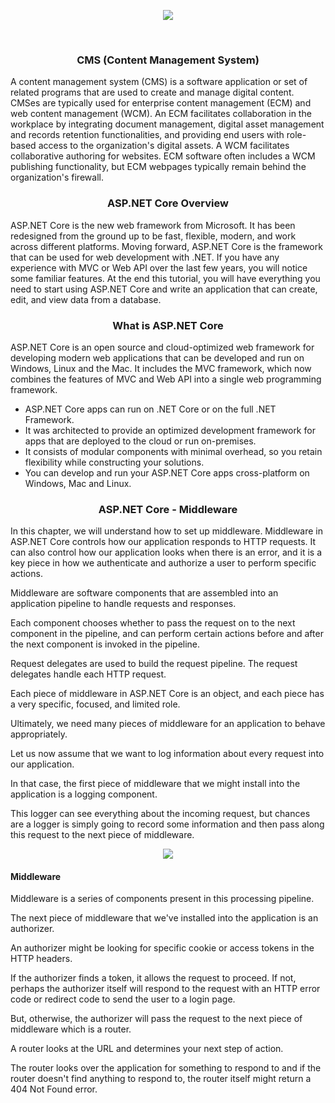 <p align="center"><img src="https://github.com/VanHakobyan/CustomerManagementSystem_CrossPlatform/blob/master/content-manage-system.png?raw=true"></p>

<br>
<h3><p align="center">CMS (Content Management System)</p></h3>


A content management system (CMS) is a software application or set of related programs that are used to create and manage digital content. CMSes are typically used for enterprise content management (ECM) and web content management (WCM). An ECM facilitates collaboration in the workplace by integrating document management, digital asset management and records retention functionalities, and providing end users with role-based access to the organization's digital assets. A WCM facilitates collaborative authoring for websites. ECM software often includes a WCM publishing functionality, but ECM webpages typically remain behind the organization's firewall.

<h3><p align="center">ASP.NET Core Overview</p></h3>

ASP.NET Core is the new web framework from Microsoft. It has been redesigned from the ground up to be fast, flexible, modern, and work across different platforms. Moving forward, ASP.NET Core is the framework that can be used for web development with .NET. If you have any experience with MVC or Web API over the last few years, you will notice some familiar features. At the end this tutorial, you will have everything you need to start using ASP.NET Core and write an application that can create, edit, and view data from a database.


<h3><p align="center">What is ASP.NET Core</p></h3>

ASP.NET Core is an open source and cloud-optimized web framework for developing modern web applications that can be developed and run on Windows, Linux and the Mac. It includes the MVC framework, which now combines the features of MVC and Web API into a single web programming framework.

* ASP.NET Core apps can run on .NET Core or on the full .NET Framework.
* It was architected to provide an optimized development framework for apps that are deployed to the cloud or run on-premises.
* It consists of modular components with minimal overhead, so you retain flexibility while constructing your solutions.
* You can develop and run your ASP.NET Core apps cross-platform on Windows, Mac and Linux.

<h3><p align= "center">ASP.NET Core - Middleware</p></h3>

In this chapter, we will understand how to set up middleware. Middleware in ASP.NET Core controls how our application responds to HTTP requests. It can also control how our application looks when there is an error, and it is a key piece in how we authenticate and authorize a user to perform specific actions.

Middleware are software components that are assembled into an application pipeline to handle requests and responses.

Each component chooses whether to pass the request on to the next component in the pipeline, and can perform certain actions before and after the next component is invoked in the pipeline.

Request delegates are used to build the request pipeline. The request delegates handle each HTTP request.

Each piece of middleware in ASP.NET Core is an object, and each piece has a very specific, focused, and limited role.

Ultimately, we need many pieces of middleware for an application to behave appropriately.

Let us now assume that we want to log information about every request into our application.

In that case, the first piece of middleware that we might install into the application is a logging component.

This logger can see everything about the incoming request, but chances are a logger is simply going to record some information and then pass along this request to the next piece of middleware.

<p align="center"><img src="https://www.tutorialspoint.com/asp.net_core/images/middleware.jpg"><p/>


#### Middleware

Middleware is a series of components present in this processing pipeline.

The next piece of middleware that we've installed into the application is an authorizer.

An authorizer might be looking for specific cookie or access tokens in the HTTP headers.

If the authorizer finds a token, it allows the request to proceed. If not, perhaps the authorizer itself will respond to the request with an HTTP error code or redirect code to send the user to a login page.

But, otherwise, the authorizer will pass the request to the next piece of middleware which is a router.

A router looks at the URL and determines your next step of action.

The router looks over the application for something to respond to and if the router doesn't find anything to respond to, the router itself might return a 404 Not Found error.
